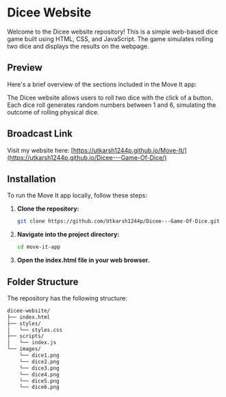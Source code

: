 # Dicee Website

Welcome to the Dicee website repository! This is a simple web-based dice game built using HTML, CSS, and JavaScript. The game simulates rolling two dice and displays the results on the webpage.

## Preview

Here's a brief overview of the sections included in the Move It app:

The Dicee website allows users to roll two dice with the click of a button. Each dice roll generates random numbers between 1 and 6, simulating the outcome of rolling physical dice.

## Broadcast Link

Visit my website here: [https://utkarsh1244p.github.io/Move-It/](https://utkarsh1244p.github.io/Dicee---Game-Of-Dice/)

## Installation

To run the Move It app locally, follow these steps:

1. **Clone the repository:**

   ```bash
   git clone https://github.com/Utkarsh1244p/Dicee---Game-Of-Dice.git

2. **Navigate into the project directory:**

   ```bash
   cd move-it-app

3. **Open the index.html file in your web browser.**

## Folder Structure
The repository has the following structure:
```bash
dicee-website/
├── index.html
├── styles/
│   └── styles.css
├── scripts/
│   └── index.js
└── images/
    └── dice1.png
    └── dice2.png
    └── dice3.png
    └── dice4.png
    └── dice5.png
    └── dice6.png

